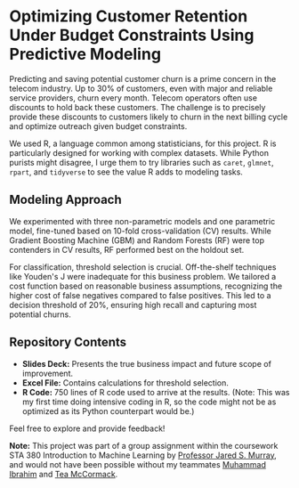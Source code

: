 # Optimizing Customer Retention Under Budget Constraints Using Predictive Modeling

Predicting and saving potential customer churn is a prime concern in the telecom industry. Up to 30% of customers, even with major and reliable service providers, churn every month. Telecom operators often use discounts to hold back these customers. The challenge is to precisely provide these discounts to customers likely to churn in the next billing cycle and optimize outreach given budget constraints.

We used R, a language common among statisticians, for this project. R is particularly designed for working with complex datasets. While Python purists might disagree, I urge them to try libraries such as `caret`, `glmnet`, `rpart`, and `tidyverse` to see the value R adds to modeling tasks.

## Modeling Approach

We experimented with three non-parametric models and one parametric model, fine-tuned based on 10-fold cross-validation (CV) results. While Gradient Boosting Machine (GBM) and Random Forests (RF) were top contenders in CV results, RF performed best on the holdout set.

For classification, threshold selection is crucial. Off-the-shelf techniques like Youden's J were inadequate for this business problem. We tailored a cost function based on reasonable business assumptions, recognizing the higher cost of false negatives compared to false positives. This led to a decision threshold of 20%, ensuring high recall and capturing most potential churns.

## Repository Contents

- **Slides Deck:** Presents the true business impact and future scope of improvement.
- **Excel File:** Contains calculations for threshold selection.
- **R Code:** 750 lines of R code used to arrive at the results. (Note: This was my first time doing intensive coding in R, so the code might not be as optimized as its Python counterpart would be.)

Feel free to explore and provide feedback!



**Note:** This project was part of a group assignment within the coursework STA 380 Introduction to Machine Learning by [Professor Jared S. Murray](https://stat.utexas.edu/directory/jared-s-murray), and would not have been possible without my teammates [Muhammad Ibrahim](https://www.linkedin.com/in/m-ibrahim2094/) and [Tea McCormack](https://www.linkedin.com/in/teamccormack/).

